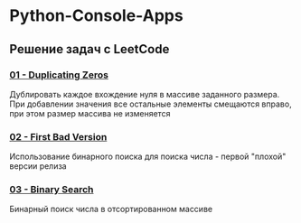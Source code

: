 # Python-Console-Apps

## Решение задач с LeetCode

### [01 - Duplicating Zeros](https://leetcode.com/problems/duplicate-zeros/)

Дублировать каждое вхождение нуля в массиве заданного размера. При добавлении значения 
все остальные элементы смещаются вправо, при этом размер массива не изменяется

### [02 - First Bad Version](https://leetcode.com/problems/first-bad-version/)

Использование бинарного поиска для поиска числа - первой "плохой" версии релиза

### [03 - Binary Search](https://leetcode.com/problems/binary-search/)

Бинарный поиск числа в отсортированном массиве

<!--### [04 - Insert Search](https://leetcode.com/problems/binary-search/)

Бинарный поиск числа в отсортированном массиве-->



